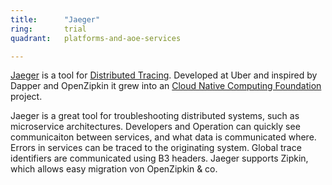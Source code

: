 ```yaml
---
title:      "Jaeger"
ring:       trial
quadrant:   platforms-and-aoe-services

---
```


[Jaeger](https://www.jaegertracing.io/) is a tool for [Distributed Tracing](/platforms-and-aoe-services/distributed-tracing.html). Developed at Uber and inspired by Dapper and OpenZipkin it grew into an [Cloud Native Computing Foundation](https://www.cncf.io/) project.

Jaeger is a great tool for troubleshooting distributed systems, such as microservice architectures. Developers and Operation can quickly see communicaiton between services, and what data is communicated where.
Errors in services can be traced to the originating system. Global trace identifiers are communicated using B3 headers. Jaeger supports Zipkin, which allows easy migration von OpenZipkin & co.
